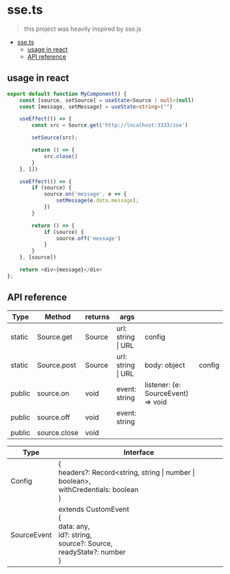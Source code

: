 # sse.ts
> this project was heavily inspired by sse.js

- [sse.ts](#ssets)
  - [usage in react](#usage-in-react)
  - [API reference](#api-reference)


## usage in react
```ts
export default function MyComponent() {
    const [source, setSource] = useState<Source | null>(null)
    const [message, setMessage] = useState<string>("")

    useEffect(() => {
        const src = Source.get('http://localhost:3333/sse')

        setSource(src);

        return () => {
            src.close()
        }
    }, [])

    useEffect(() => {
        if (source) {
            source.on('message', e => {
                setMessage(e.data.message);
            })
        }

        return () => {
            if (source) {
                source.off('message')
            }
        }
    }, [source])

    return <div>{message}</div>
};

```

## API reference

| Type   | Method      | returns |            args        |                                    |        |
|--------|-------------|---------|--------------------|------------------------------------|--------|
| static | Source.get  | Source  | url: string \| URL | config                             |        |
| static | Source.post | Source  | url: string \| URL | body: object                       | config |
| public | source.on   | void    | event: string      | listener: (e: SourceEvent) => void |        |
| public | source.off  | void    | event: string      |                                    |        |
| public | source.close  | void    |      |                                    |        |

| Type        | Interface                                                                                                           |
|-------------|---------------------------------------------------------------------------------------------------------------------|
| Config      | { <br>  headers?: Record<string, string \| number \| boolean>, <br>  withCredentials: boolean <br>}                 |
| SourceEvent | extends CustomEvent <br>{ <br>  data: any, <br>  id?: string, <br>  source?: Source, <br>  readyState?: number<br>} |
